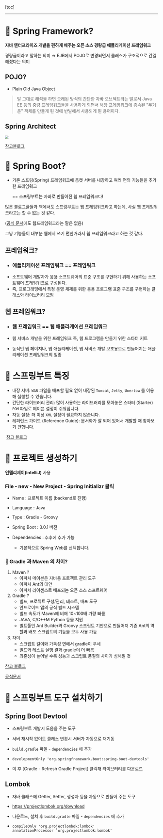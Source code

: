 [toc]

***



# 📌 Spring Framework?

**자바 엔터프라이즈 개발을 편하게 해주는 오픈 소스 경량급 애플리케이션 프레임워크**

경량급이라고 말하는 의미 ⇒  EJB에서 POJO로 변경되면서 클래스가 구조적으로 간결해졌다는 의미

## POJO?

- Plain Old Java Object

> 말 그대로 해석을 하면 오래된 방식의 간단한 자바 오브젝트라는 말로서 Java EE 등의 중량 프레임워크들을 사용하게 되면서 해당 프레임워크에 종속된 "무거운" 객체를 만들게 된 것에 반발해서 사용되게 된 용어이다.



## Spring Architect

<img src="https://melonicedlatte.com/assets/images/2021_3Q/spring_architect.png" style="zoom: 67%;" /> 

[참고블로그](https://melonicedlatte.com/2021/07/11/174700.html)

# 📌 Spring Boot?

- 기존 스프링(Spring) 프레임워크에 톰캣 서버를 내장하고 여러 편의 기능들을 추가한 프레임워크

  == 스프링부트는 자바로 만들어진 웹 프레임워크다!

많은 블로그글들과 책에서도 스프링부트는 웹 프레임워크라고 하는데, 사실 웹 프레임워크라고는 할 수 없는 것 같다.

([공식 문서](https://spring.io/projects/spring-boot#overview)에도 웹프레임워크라는 말은 없음)

그냥 기능들이 대부분 웹에서 쓰기 편한거라서 웹 프레임워크라고 하는 것 같다.



## **프레임워크?**

- ### 애플리케이션 프레임워크 == 프레임워크
- 소프트웨어 개발자가 응용 소프트웨어의 표준 구조를 구현하기 위해 사용하는  소프트웨어 프레임워크로 구성된다.
- 즉, 프로그래밍에서 특정 운영 체제를 위한 응용 프로그램 표준 구조를 구현하는 클래스와 라이브러리 모임

## **웹 프레임워크?**

- ### 웹 프레임워크 == 웹 애플리케이션 프레임워크

- 웹 서비스 개발을 위한 프레임워크 즉, 웹 프로그램을 만들기 위한 스타터 키트

- 동적인 웹 페이지나, 웹 애플리케이션, 웹 서비스 개발 보조용으로 만들어지는 애플리케이션 프레임워크의 일종



# 📌 스프링부트 특징

- 내장 서버: `WAR` 파일을 배포할 필요 없이 내장된 `Tomcat`, `Jetty`, `Unertow` 를 이용해 실행할 수 있습니다.
- 간단한 라이브러리 관리: 많이 사용하는 라이브러리를 모아놓은 스타터 (Starter) `POM` 파일로 메이븐 설정이 쉬워집니다.
- 자동 설정: 더 이상 `XML` 설정이 필요하지 않습니다.
- 레퍼런스 가이드 (Reference Guide): 문서화가 잘 되어 있어서 개발할 때 찾아보기 편합니다.

​	[참고 블로그](https://futurecreator.github.io/2016/06/18/spring-boot-get-started/)

# 📌 프로젝트 생성하기

 **인텔리제이(IntelliJ)** 사용

### File - new - New Project - Spring Initializr 클릭

- Name : 프로젝트 이름 (backend로 진행)

- Language : Java

- Type : Gradle - Groovy

- Spring Boot : 3.0.1 버전

- Dependencies : 추후에 추가 가능

  - 기본적으로 Spring Web를 선택합니다.

  

### 🤔 Gradle 과 Maven 의 차이?

1. Maven ? 
   - 아파치 메이븐은 자바용 프로젝트 관리 도구
   - 아파치 Ant의 대안
   - 아파치 라이센스로 배포되는 오픈 소스 소프트웨어
2. Gradle ?
   - 빌드, 프로젝트 구성/관리, 테스트, 배포 도구
   - 안드로이드 앱의 공식 빌드 시스템
   - 빌드 속도가 Maven에 비해 10~100배 가량 빠름
   - JAVA, C/C++M Python 등을 지원
   - 빌트툴인 Ant Builder와 Groovy 스크립트 기반으로 만들어져 기존 Ant의 역할과 배포 스크립트의 기능을 모두 사용 가능
3. 차이
   - 스크립트 길이와 가독성 면에서 gradle이 우세
   - 빌드와 테스트 실행 결과 gradle이 더 빠름
   - 의존성이 늘어날 수록 성능과 스크립트 품질의 차이가 심해질 것

[참고 블로그](https://dev-coco.tistory.com/65#Gradle%EC%-D%B-%EB%-E%--%-F)

[공식문서](https://spring.io/quickstart)

# 📌 스프링부트 도구 설치하기

## Spring Boot Devtool

- 스프링부트 개발시 도움을 주는 도구

- 서버 재시작 없이도 클래스 변경시 서버가 자동으로 재기동

- `build.gradle` 파일 - `dependencies` 에 추가

- ```
  developmentOnly 'org.springframework.boot:spring-boot-devtools'
  ```

- 이 후  [Gradle - Refresh Gradle Project] 클릭해 라이브러리를 다운로드



## Lombok

- 자바 클래스에 Getter, Setter, 생성자 등을 자동으로 만들어 주는 도구

- https://projectlombok.org/download 

- 다운로드, 설치 후 `build.gradle` 파일 - `dependencies` 에 추가

- ```
  compileOnly 'org.projectlombok:lombok'
  annotationProcessor 'org.projectlombok:lombok'
  ```

